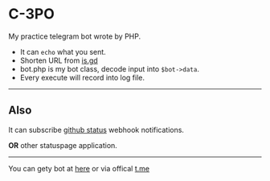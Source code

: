 # C-3PO 
My practice telegram bot wrote by PHP.

- It can `echo` what you sent.
- Shorten URL from [is.gd](https://is.gd)
- bot.php is my bot class, decode input into `$bot->data`.
- Every execute will record into log file.

---
## Also
It can subscribe [github status](https://www.githubstatus.com/) webhook notifications.

**OR** other statuspage application.

---
You can gety bot at [here](https://tg.lusw.dev/) or via offical [t.me](https://t.me/cloud_login_bot)
